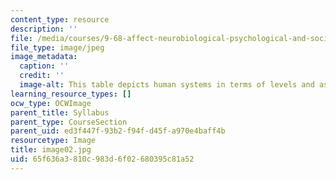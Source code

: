 ```yaml
---
content_type: resource
description: ''
file: /media/courses/9-68-affect-neurobiological-psychological-and-sociocultural-counterparts-of-feelings-spring-2013/65f636a3810c983d6f02680395c81a52_image02.jpg
file_type: image/jpeg
image_metadata:
  caption: ''
  credit: ''
  image-alt: This table depicts human systems in terms of levels and aspects of organization.
learning_resource_types: []
ocw_type: OCWImage
parent_title: Syllabus
parent_type: CourseSection
parent_uid: ed3f447f-93b2-f94f-d45f-a970e4baff4b
resourcetype: Image
title: image02.jpg
uid: 65f636a3-810c-983d-6f02-680395c81a52
---
```

